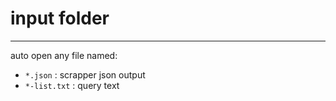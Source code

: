 ﻿# input folder

___

auto open any file named:

- `*.json` : scrapper json output
- `*-list.txt` : query text
